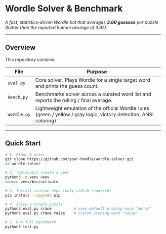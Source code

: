 # Wordle Solver & Benchmark  
*A fast, statistics-driven Wordle bot that averages **3.60 guesses** per puzzle (better than the reported human average of 3.97).*

---

## Overview
This repository contains:

| File | Purpose |
|------|---------|
| `eval.py` | Core solver. Plays Wordle for a single target word and prints the guess count. |
| `bench.py` | Benchmarks solver across a curated word list and reports the rolling / final average. |
| `wordle.py` | Lightweight emulation of the official Wordle rules (green / yellow / gray logic, victory detection, ANSI coloring). |

---

## Quick Start

```bash
# 1. Clone & enter
git clone https://github.com/your-handle/wordle-solver.git
cd wordle-solver

# 2. (Optional) create a venv
python3 -m venv venv
source venv/bin/activate

# 3. Install runtime deps (only stdlib required)
pip install --upgrade pip

# 4. Solve a single puzzle
python3 eval.py crane          # uses default probing word "aeros"
python3 eval.py crane raise    # custom probing word "raise"

# 5. Run full benchmark
python3 test.py
